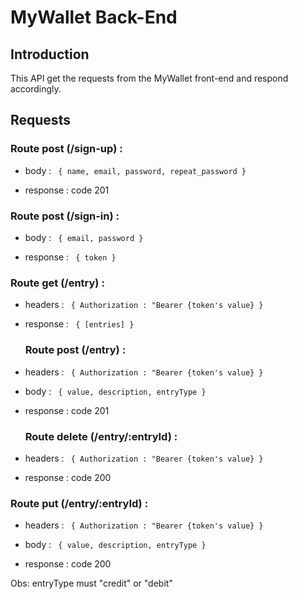 # MyWallet Back-End

## Introduction

This API get the requests from the MyWallet front-end and respond accordingly.

## Requests

### Route post (/sign-up) :

- body : <code>
  {
  name,
  email,
  password,
  repeat_password
  }
  </code>

- response : code 201

### Route post (/sign-in) :

- body : <code>
  {
  email,
  password
  }
  </code>

- response : <code>
  {
  token
  }
  </code>

### Route get (/entry) :

- headers : <code>
  {
  Authorization : "Bearer {token's value}
  }
  </code>

- response : <code>
  {
  [entries]
  }
  </code>

  ### Route post (/entry) :

- headers : <code>
  {
  Authorization : "Bearer {token's value}
  }
  </code>

- body : <code>
  {
  value, description, entryType
  }
  </code>

- response : code 201

  ### Route delete (/entry/:entryId) :

- headers : <code>
  {
  Authorization : "Bearer {token's value}
  }
  </code>

- response : code 200

### Route put (/entry/:entryId) :

- headers : <code>
  {
  Authorization : "Bearer {token's value}
  }
  </code>

- body : <code>
  {
  value, description, entryType
  }
  </code>

- response : code 200

Obs: entryType must "credit" or "debit"
